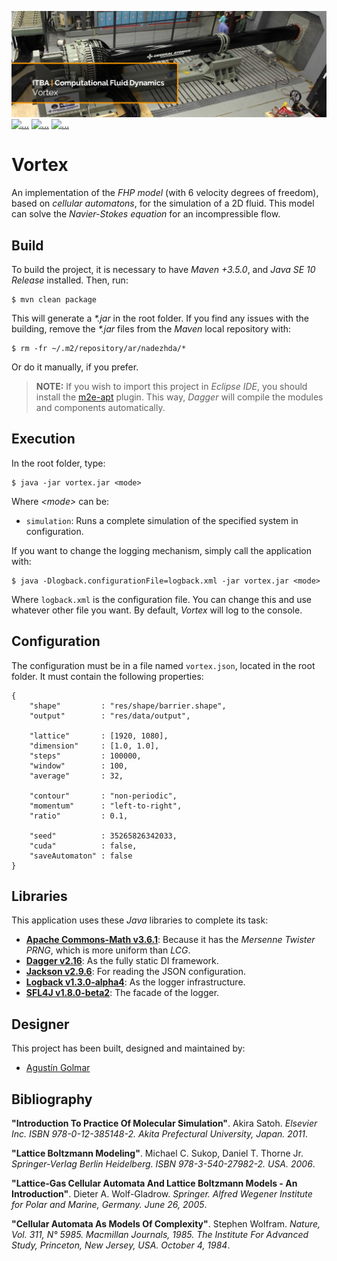 [![...](res/image/readme-header.png)](https://github.com/agustin-golmar/Vortex/blob/master/doc/(2018)%20Computational%20Fluid%20Dynamics.pdf)
[![...](https://img.shields.io/badge/license-WTFPL%20v2.0-red.svg)](https://github.com/agustin-golmar/Vortex/blob/master/LICENSE.md)
[![...](https://img.shields.io/badge/release-v1.0-blue.svg)](https://github.com/agustin-golmar/Vortex/releases)
[![...](https://www.travis-ci.com/agustin-golmar/Vortex.svg?branch=master)](https://www.travis-ci.com/agustin-golmar/Vortex)

# Vortex

An implementation of the _FHP model_ (with 6 velocity degrees of freedom),
based on _cellular automatons_, for the simulation of a 2D fluid. This model
can solve the _Navier-Stokes equation_ for an incompressible flow.

## Build

To build the project, it is necessary to have _Maven +3.5.0_, and
_Java SE 10 Release_ installed. Then, run:

```
$ mvn clean package
```

This will generate a _\*.jar_ in the root folder. If you find any issues with
the building, remove the _\*.jar_ files from the _Maven_ local repository
with:

```
$ rm -fr ~/.m2/repository/ar/nadezhda/*
```

Or do it manually, if you prefer.

> __NOTE:__ If you wish to import this project in _Eclipse IDE_, you should
> install the [m2e-apt](https://marketplace.eclipse.org/content/m2e-apt)
> plugin. This way, _Dagger_ will compile the modules and components
> automatically.

## Execution

In the root folder, type:

```
$ java -jar vortex.jar <mode>
```

Where _\<mode\>_ can be:

* `simulation`: Runs a complete simulation of the specified system in
configuration.

If you want to change the logging mechanism, simply call the application with:

```
$ java -Dlogback.configurationFile=logback.xml -jar vortex.jar <mode>
```

Where `logback.xml` is the configuration file. You can change this and use
whatever other file you want. By default, _Vortex_ will log to the console.

## Configuration

The configuration must be in a file named `vortex.json`, located in the root
folder. It must contain the following properties:

```
{
    "shape"         : "res/shape/barrier.shape",
    "output"        : "res/data/output",

    "lattice"       : [1920, 1080],
    "dimension"     : [1.0, 1.0],
    "steps"         : 100000,
    "window"        : 100,
    "average"       : 32,

    "contour"       : "non-periodic",
    "momentum"      : "left-to-right",
    "ratio"         : 0.1,

    "seed"          : 35265826342033,
    "cuda"          : false,
    "saveAutomaton" : false
}
```

## Libraries

This application uses these _Java_ libraries to complete its task:

* __[Apache Commons-Math v3.6.1](http://commons.apache.org/proper/commons-math/)__:
Because it has the _Mersenne Twister PRNG_, which is more uniform than _LCG_.
* __[Dagger v2.16](https://google.github.io/dagger/)__: As the fully static DI
framework.
* __[Jackson v2.9.6](https://github.com/FasterXML/jackson)__: For reading the
JSON configuration.
* __[Logback v1.3.0-alpha4](https://logback.qos.ch/)__: As the logger
infrastructure.
* __[SFL4J v1.8.0-beta2](https://www.slf4j.org/)__: The facade of the logger.

## Designer

This project has been built, designed and maintained by:

* [Agustín Golmar](https://github.com/agustin-golmar)

## Bibliography

__"Introduction To Practice Of Molecular Simulation"__. Akira Satoh. _Elsevier
Inc. ISBN 978-0-12-385148-2. Akita Prefectural University, Japan. 2011_.

__"Lattice Boltzmann Modeling"__. Michael C. Sukop, Daniel T. Thorne Jr.
_Springer-Verlag Berlin Heidelberg. ISBN 978-3-540-27982-2. USA. 2006_.

__"Lattice-Gas Cellular Automata And Lattice Boltzmann Models - An
Introduction"__. Dieter A. Wolf-Gladrow. _Springer. Alfred Wegener Institute
for Polar and Marine, Germany. June 26, 2005_.

__"Cellular Automata As Models Of Complexity"__. Stephen Wolfram. _Nature,
Vol. 311, N° 5985. Macmillan Journals, 1985. The Institute For Advanced Study,
Princeton, New Jersey, USA. October 4, 1984_.
